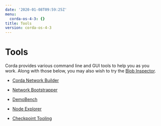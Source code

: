 ```yaml
---
date: '2020-01-08T09:59:25Z'
menu:
  corda-os-4-3: {}
title: Tools
version: corda-os-4-3
---
```



# Tools

Corda provides various command line and GUI tools to help you as you work. Along with those below, you may also
            wish to try the [Blob Inspector](blob-inspector.md).


* [Corda Network Builder](network-builder.md)

* [Network Bootstrapper](network-bootstrapper.md)

* [DemoBench](demobench.md)

* [Node Explorer](node-explorer.md)

* [Checkpoint Tooling](checkpoint-tooling.md)



